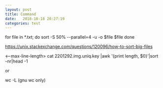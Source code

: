 ```yaml
---
layout: post
title: Command
date:   2018-10-18 20:27:19
categories: test
---
```


<how-to-sort-big-files>

for file in *.txt; do
    sort -S 50% --parallel=4 -u -o $file $file
done

https://unix.stackexchange.com/questions/120096/how-to-sort-big-files


<--max-line-length>
cat 2201292.img.uniq.key |awk '{print length, $0}'|sort -nr|head -1 

or

wc -L (gnu wc only)
